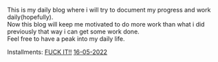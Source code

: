 This is my daily blog where i will try to document my progress and work daily(hopefully).   
Now this blog will keep me motivated to do more work than what i did previously that way i can get some work done.   
Feel free to have a peak into my daily life.

Installments:
[FUCK IT!!](dailyblog/fuckit.md)
[16-05-2022](dailyblog/16052022.md)
